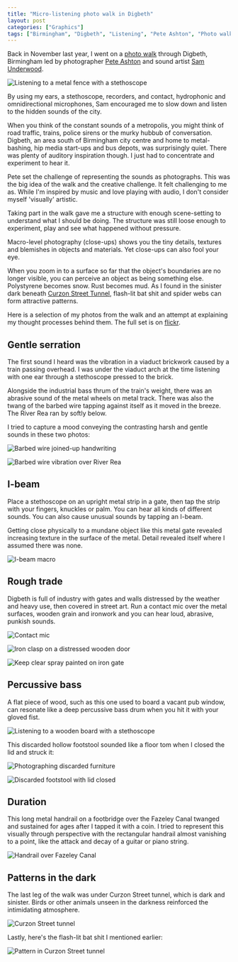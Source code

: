 ```yaml
---
title: "Micro-listening photo walk in Digbeth"
layout: post
categories: ["Graphics"]
tags: ["Birmingham", "Digbeth", "Listening", "Pete Ashton", "Photo walk", "Photography", "Sam Underwood"]
---
```


Back in November last year, I went on a [photo walk](http://photo-school.co.uk/birmingham-photo-walks/) through Digbeth, Birmingham led by photographer [Pete Ashton](http://peteashton.com/) and sound artist [Sam Underwood](http://www.mrunderwood.co.uk/).

![Listening to a metal fence with a stethoscope](/assets/2014/01/listening-with-stethoscope.jpg)

By using my ears, a stethoscope, recorders, and contact, hydrophonic and omnidirectional microphones, Sam encouraged me to slow down and listen to the hidden sounds of the city.

When you think of the constant sounds of a metropolis, you might think of road traffic, trains, police sirens or the murky hubbub of conversation. Digbeth, an area south of Birmingham city centre and home to metal-bashing, hip media start-ups and bus depots, was surprisingly quiet. There was plenty of auditory inspiration though. I just had to concentrate and experiment to hear it.

Pete set the challenge of representing the sounds as photographs. This was the big idea of the walk and the creative challenge. It felt challenging to me as. While I'm inspired by music and love playing with audio, I don't consider myself 'visually' artistic.

Taking part in the walk gave me a structure with enough scene-setting to understand what I should be doing. The structure was still loose enough to experiment, play and see what happened without pressure.

Macro-level photography (close-ups) shows you the tiny details, textures and blemishes in objects and materials. Yet close-ups can also fool your eye.

When you zoom in to a surface so far that the object's boundaries are no longer visible, you can perceive an object as being something else. Polystyrene becomes snow. Rust becomes mud. As I found in the sinister dark beneath [Curzon Street Tunnel](http://www.flickr.com/photos/gavinwray/11016176356/in/set-72157637974623686), flash-lit bat shit and spider webs can form attractive patterns.

Here is a selection of my photos from the walk and an attempt at explaining my thought processes behind them. The full set is on [flickr](http://www.flickr.com/photos/gavinwray/sets/72157637974623686).

## Gentle serration

The first sound I heard was the vibration in a viaduct brickwork caused by a train passing overhead. I was under the viaduct arch at the time listening with one ear through a stethoscope pressed to the brick.

Alongside the industrial bass thrum of the train's weight, there was an abrasive sound of the metal wheels on metal track. There was also the twang of the barbed wire tapping against itself as it moved in the breeze. The River Rea ran by softly below.

I tried to capture a mood conveying the contrasting harsh and gentle sounds in these two photos:

![Barbed wire joined-up handwriting](/assets/2014/01/barbed-wire-macro.jpg)

![Barbed wire vibration over River Rea](/assets/2014/01/barbed-wire-vibration.jpg)

## I-beam

Place a stethoscope on an upright metal strip in a gate, then tap the strip with your fingers, knuckles or palm. You can hear all kinds of different sounds. You can also cause unusual sounds by tapping an I-beam.

Getting close physically to a mundane object like this metal gate revealed increasing texture in the surface of the metal. Detail revealed itself where I assumed there was none.

![I-beam macro](/assets/2014/01/h-beam-macro.jpg)

## Rough trade

Digbeth is full of industry with gates and walls distressed by the weather and heavy use, then covered in street art. Run a contact mic over the metal surfaces, wooden grain and ironwork and you can hear loud, abrasive, punkish sounds.

![Contact mic](/assets/2014/01/contact-mic.jpg)

![Iron clasp on a distressed wooden door](/assets/2014/01/iron-clasp-wooden-door-macro.jpg)

![Keep clear spray painted on iron gate](/assets/2014/01/keep-clear-1.jpg)

## Percussive bass

A flat piece of wood, such as this one used to board a vacant pub window, can resonate like a deep percussive bass drum when you hit it with your gloved fist.

![Listening to a wooden board with a stethoscope](/assets/2014/01/stethoscope-graffiti.jpg)

This discarded hollow footstool sounded like a floor tom when I closed the lid and struck it:

![Photographing discarded furniture](/assets/2014/01/furniture-bass-drum-2.jpg)

![Discarded footstool with lid closed](/assets/2014/01/furniture-bass-drum.jpg)

## Duration

This long metal handrail on a footbridge over the Fazeley Canal twanged and sustained for ages after I tapped it with a coin. I tried to represent this visually through perspective with the rectangular handrail almost vanishing to a point, like the attack and decay of a guitar or piano string.

![Handrail over Fazeley Canal](/assets/2014/01/bridge-over-fazeley-canal-macro.jpg)

## Patterns in the dark

The last leg of the walk was under Curzon Street tunnel, which is dark and sinister. Birds or other animals unseen in the darkness reinforced the intimidating atmosphere.

![Curzon Street tunnel](/assets/2014/01/curzon-street-tunnel-659px.jpg)

Lastly, here's the flash-lit bat shit I mentioned earlier:

![Pattern in Curzon Street tunnel](/assets/2014/01/web-in-tunnel-macro.jpg)
